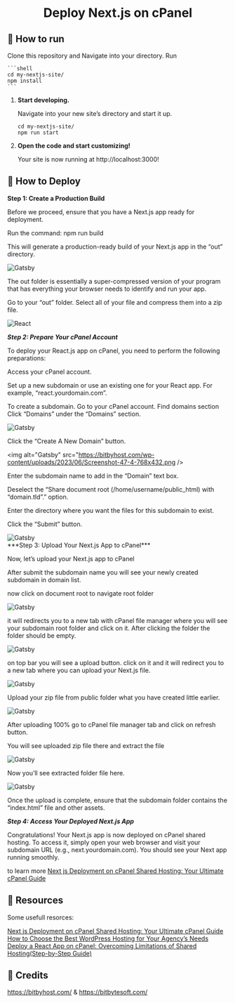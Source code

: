 <h1 align="center">
  Deploy Next.js on cPanel
</h1>

## 🚀 How to run

Clone this repository and Navigate into your directory. Run


    ```shell
    cd my-nextjs-site/
    npm install
    ```
1.  **Start developing.**

    Navigate into your new site’s directory and start it up.

    ```shell
    cd my-nextjs-site/
    npm run start
    ```

2.  **Open the code and start customizing!**

    Your site is now running at http://localhost:3000!


## 🚀 How to Deploy

****Step 1: Create a Production Build****



Before we proceed, ensure that you have a Next.js app ready for deployment.

Run the command: npm run build 

This will generate a production-ready build of your Next.js app in the “out” directory.

 <img alt="Gatsby" src="https://bitbyhost.com/wp-content/uploads/2023/06/Screenshot-103-1.png" />

The out folder is essentially a super-compressed version of your program that has everything your browser needs to identify and run your app.

Go to your “out” folder. Select all of your file and compress them into a zip file.

<img alt="React" src="https://bitbyhost.com/wp-content/uploads/2023/06/Screenshot-99-768x432.png" />

<br/>

***Step 2: Prepare Your cPanel Account***



To deploy your React.js app on cPanel, you need to perform the following preparations:

Access your cPanel account.

Set up a new subdomain or use an existing one for your React app. For example, “react.yourdomain.com”.

To create a subdomain. Go to your cPanel account. Find domains section Click “Domains” under the “Domains” section.

<img alt="Gatsby" src="https://bitbyhost.com/wp-content/uploads/2023/06/Screenshot-82-768x432.png" />

Click the “Create A New Domain” button.

<img alt="Gatsby" src="https://bitbyhost.com/wp-content/uploads/2023/06/Screenshot-47-4-768x432.png />

Enter the subdomain name to add in the “Domain” text box.

Deselect the “Share document root (/home/username/public_html) with “domain.tld”.” option.

Enter the directory where you want the files for this subdomain to exist.

Click the “Submit” button.

<img alt="Gatsby" src="https://bitbyhost.com/wp-content/uploads/2023/06/Screenshot-89-768x432.png" />


<br/>
***Step 3: Upload Your Next.js App to cPanel***



Now, let’s upload your Next.js app to cPanel

After submit the subdomain name you will see your newly created subdomain in domain list.

now click on document root to navigate root folder

<img alt="Gatsby" src="https://bitbyhost.com/wp-content/uploads/2023/06/Screenshot-104-768x432.png" />

it will redirects you to a new tab with cPanel file manager where you will see your subdomain root folder and click on it. After clicking the folder the folder should be empty.

<img alt="Gatsby" src="https://bitbyhost.com/wp-content/uploads/2023/06/Screenshot-91-768x432.png" />

on top bar you will see a upload button. click on it and it will redirect you to a new tab where you can upload your Next.js file.

<img alt="Gatsby" src="https://bitbyhost.com/wp-content/uploads/2023/06/Screenshot-92-768x432.png" />

Upload your zip file from public folder what you have created little earlier.

<img alt="Gatsby" src="https://bitbyhost.com/wp-content/uploads/2023/06/Screenshot-100-768x432.png" />

After uploading 100% go to cPanel file manager tab and click on refresh button.

You will see uploaded zip file there and extract the file

<img alt="Gatsby" src="https://bitbyhost.com/wp-content/uploads/2023/06/Screenshot-102-768x432.png" />

Now you’ll see extracted folder file here.

<img alt="Gatsby" src="https://bitbyhost.com/wp-content/uploads/2023/06/Screenshot-105-768x432.png" />

Once the upload is complete, ensure that the subdomain folder contains the “index.html” file and other assets.

***Step 4: Access Your Deployed Next.js App***



Congratulations! Your Next.js app is now deployed on cPanel shared hosting. To access it, simply open your web browser and visit your subdomain URL (e.g., next.yourdomain.com). You should see your Next app running smoothly.


to learn more <a href="https://bitbyhost.com/next-js-deployment-on-cpanel-shared-hosting/" target="_blank">Next js Deployment on cPanel Shared Hosting: Your Ultimate cPanel Guide</a>


## 🚀 Resources

Some usefull resorces: 

<a href="https://bitbyhost.com/next-js-deployment-on-cpanel-shared-hosting/" target="_blank">Next js Deployment on cPanel Shared Hosting: Your Ultimate cPanel Guide</a> <br/>
<a href="https://bitbyhost.com/best-wordpress-hosting/" target="_blank">How to Choose the Best WordPress Hosting for Your Agency’s Needs</a><br/>
<a href="https://bitbyhost.com/deploy-a-react-app-on-cpanel/" target="_blank">Deploy a React App on cPanel: Overcoming Limitations of Shared Hosting(Step-by-Step Guide)</a><br/>

## 🚀 Credits

https://bitbyhost.com/
&
https://bitbytesoft.com/